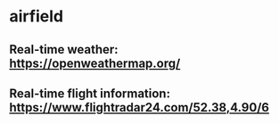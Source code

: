 # airfield

## Real-time weather: https://openweathermap.org/
## Real-time flight information: https://www.flightradar24.com/52.38,4.90/6
